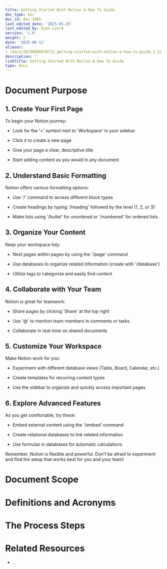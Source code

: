 ```yaml
---
title: Getting Started With Notion A How To Guide
doc_type: doc
doc_id: doc-1005
last_edited_date: '2025-05-25'
last_edited_by: Ryan Laird
version: '1.0'
weight: 2
date: '2025-06-12'
aliases:
- /docs/20250606070713_getting-started-with-notion-a-how-to-guide_1_1/
description: ''
linkTitle: Getting Started With Notion A How To Guide
type: docs
---
```


# Document Purpose

<!-- Unsupported block type: divider -->

<!-- Unsupported block type: unsupported -->

## 1. Create Your First Page

To begin your Notion journey:

- Look for the '+' symbol next to 'Workspace' in your sidebar

- Click it to create a new page

- Give your page a clear, descriptive title

- Start adding content as you would in any document

## 2. Understand Basic Formatting

Notion offers various formatting options:

- Use '/' command to access different block types

- Create headings by typing '/heading' followed by the level (1, 2, or 3)

- Make lists using '/bullet' for unordered or '/numbered' for ordered lists

## 3. Organize Your Content

Keep your workspace tidy:

- Nest pages within pages by using the '/page' command

- Use databases to organize related information (create with '/database')

- Utilize tags to categorize and easily find content

## 4. Collaborate with Your Team

Notion is great for teamwork:

- Share pages by clicking 'Share' at the top right

- Use '@' to mention team members in comments or tasks

- Collaborate in real-time on shared documents

## 5. Customize Your Workspace

Make Notion work for you:

- Experiment with different database views (Table, Board, Calendar, etc.)

- Create templates for recurring content types

- Use the sidebar to organize and quickly access important pages

## 6. Explore Advanced Features

As you get comfortable, try these:

- Embed external content using the '/embed' command

- Create relational databases to link related information

- Use formulas in databases for automatic calculations

Remember, Notion is flexible and powerful. Don't be afraid to experiment and find the setup that works best for you and your team!

# Document Scope

<!-- Unsupported block type: divider -->

<!-- Unsupported block type: unsupported -->

# Definitions and Acronyms

<!-- Unsupported block type: divider -->

<!-- Unsupported block type: child_database -->

# The Process Steps

<!-- Unsupported block type: divider -->

<!-- Unsupported block type: unsupported -->

<!-- Unsupported block type: table_of_contents -->



# Related Resources

<!-- Unsupported block type: divider -->

- .
